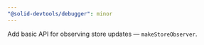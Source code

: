 ```yaml
---
"@solid-devtools/debugger": minor
---
```


Add basic API for observing store updates — `makeStoreObserver`.

